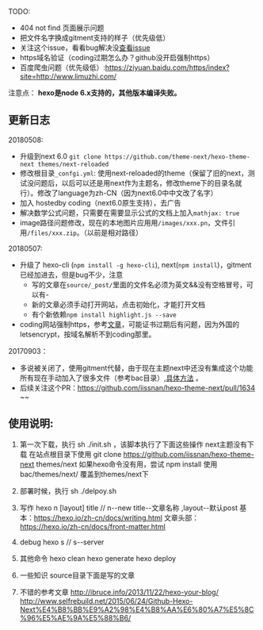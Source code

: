 TODO:
* 404 not find 页面展示问题
* 把文件名字换成gitment支持的样子（优先级低）
* 关注这个issue，看看bug解决没[查看issue](https://github.com/imsun/gitment/issues/16)
* https域名验证（coding过期怎么办？github没开启强制https）
* 百度爬虫问题（优先级低）:https://ziyuan.baidu.com/https/index?site=http://www.limuzhi.com/


注意点：
**hexo是node 6.x支持的，其他版本编译失败。**

## 更新日志
20180508:
* 升级到next 6.0 `git clone https://github.com/theme-next/hexo-theme-next themes/next-reloaded`
* 修改根目录`_confgi.yml`: 使用next-reloaded的theme（保留了旧的next，测试没问题后，以后可以还是用next作为主题名，修改theme下的目录名就行）。修改了language为zh-CN（因为next6.0中中文改了名字）
* 加入 hostedby coding（next6.0原生支持），去广告
* 解决数学公式问题，只需要在需要显示公式的文档上加入`mathjax: true`
* image路径问题修改，现在的本地图片应用用`/images/xxx.pn`，文件引用`/files/xxx.zip`。（以前是相对路径）

20180507: 
* 升级了 hexo-cli (`npm install -g hexo-cli`), next(`npm install`)，gitment已经加进去，但是bug不少，注意
    * 写的文章在`source/_post/`里面的文件名必须为英文&&没有空格冒号，可以有-
    * 新的文章必须手动打开网站，点击初始化，才能打开文档
    * 有个新依赖`npm install highlight.js --save`
* coding网站强制https，参考[文章](https://www.hi-linux.com/posts/45911.html)，可能证书过期后有问题，因为外国的letsencrypt，按域名解析不到coding那里。

20170903：
* 多说被关闭了，使用gitment代替，由于现在主题next中还没有集成这个功能所有现在手动加入了很多文件（参考bac目录）,[具体方法](https://zonghongyan.github.io/2017/06/29/201706292034/) 。
* 后续关注这个PR：https://github.com/iissnan/hexo-theme-next/pull/1634 ~~


## 使用说明:
1. 第一次下载，执行 sh ./init.sh ，该脚本执行了下面这些操作
    next主题没有下载 在站点根目录下使用 
    git clone https://github.com/iissnan/hexo-theme-next themes/next
    如果hexo命令没有用，尝试 npm install
    使用bac/themes/next/ 覆盖到themes/next下

2. 部署时候，执行 sh ./delpoy.sh

3. 写作
    hexo n [layout] title // n--new title--文章名称 ,layout--默认post
    基本：https://hexo.io/zh-cn/docs/writing.html
    文章头部：https://hexo.io/zh-cn/docs/front-matter.html


4. debug
hexo s // s--server

5. 其他命令
hexo clean
hexo generate 
hexo deploy

6. 一些知识
    source目录下面是写的文章

7. 不错的参考文章
http://ibruce.info/2013/11/22/hexo-your-blog/
http://www.selfrebuild.net/2015/06/24/Github-Hexo-Next%E4%B8%BB%E9%A2%98%E4%B8%AA%E6%80%A7%E5%8C%96%E5%AE%9A%E5%88%B6/



